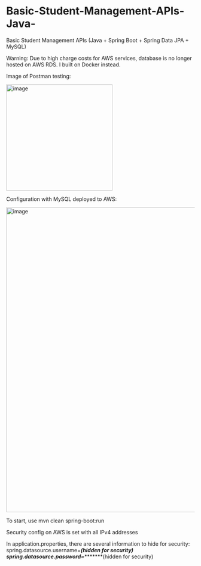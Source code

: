 # Basic-Student-Management-APIs-Java-
Basic Student Management APIs (Java + Spring Boot + Spring Data JPA + MySQL)

Warning: Due to high charge costs for AWS services, database is no longer hosted on AWS RDS. I built on Docker instead.


Image of Postman testing:

<img width="284" alt="image" src="https://user-images.githubusercontent.com/89829761/211356585-f11eced9-69bd-40ec-a7fa-2f2af5a97fa7.png">


Configuration with MySQL deployed to AWS:

<img width="816" alt="image" src="https://user-images.githubusercontent.com/89829761/212754160-401702b5-de66-491d-8b0d-65c945be646c.png">

To start, use mvn clean spring-boot:run

Security config on AWS is set with all IPv4 addresses

In application.properties, there are several information to hide for security:
spring.datasource.username=*****(hidden for security)
spring.datasource.password=************(hidden for security)



